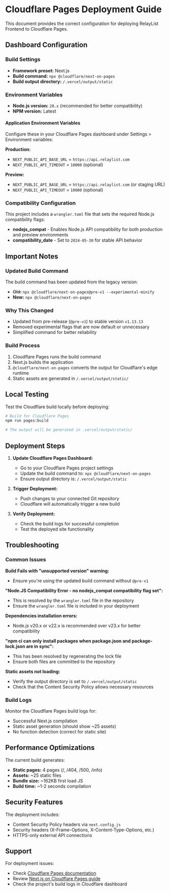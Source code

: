 # Cloudflare Pages Deployment Guide

This document provides the correct configuration for deploying RelayList Frontend to Cloudflare Pages.

## Dashboard Configuration

### Build Settings
- **Framework preset:** Next.js
- **Build command:** `npx @cloudflare/next-on-pages`
- **Build output directory:** `/.vercel/output/static`

### Environment Variables
- **Node.js version:** `20.x` (recommended for better compatibility)
- **NPM version:** Latest

#### Application Environment Variables
Configure these in your Cloudflare Pages dashboard under Settings > Environment variables:

**Production:**
- `NEXT_PUBLIC_API_BASE_URL` = `https://api.relaylist.com`
- `NEXT_PUBLIC_API_TIMEOUT` = `10000` (optional)

**Preview:**
- `NEXT_PUBLIC_API_BASE_URL` = `https://api.relaylist.com` (or staging URL)
- `NEXT_PUBLIC_API_TIMEOUT` = `10000` (optional)

### Compatibility Configuration
This project includes a `wrangler.toml` file that sets the required Node.js compatibility flags:
- **nodejs_compat** - Enables Node.js API compatibility for both production and preview environments
- **compatibility_date** - Set to `2024-05-30` for stable API behavior

## Important Notes

### Updated Build Command
The build command has been updated from the legacy version:
- ~~Old:~~ `npx @cloudflare/next-on-pages@pre-v1 --experimental-minify`
- **New:** `npx @cloudflare/next-on-pages`

### Why This Changed
- Updated from pre-release (`@pre-v1`) to stable version `v1.13.13`
- Removed experimental flags that are now default or unnecessary
- Simplified command for better reliability

### Build Process
1. Cloudflare Pages runs the build command
2. Next.js builds the application
3. `@cloudflare/next-on-pages` converts the output for Cloudflare's edge runtime
4. Static assets are generated in `/.vercel/output/static/`

## Local Testing

Test the Cloudflare build locally before deploying:

```bash
# Build for Cloudflare Pages
npm run pages:build

# The output will be generated in .vercel/output/static/
```

## Deployment Steps

1. **Update Cloudflare Pages Dashboard:**
   - Go to your Cloudflare Pages project settings
   - Update the build command to: `npx @cloudflare/next-on-pages`
   - Ensure output directory is: `/.vercel/output/static`

2. **Trigger Deployment:**
   - Push changes to your connected Git repository
   - Cloudflare will automatically trigger a new build

3. **Verify Deployment:**
   - Check the build logs for successful completion
   - Test the deployed site functionality

## Troubleshooting

### Common Issues

**Build Fails with "unsupported version" warning:**
- Ensure you're using the updated build command without `@pre-v1`

**"Node.JS Compatibility Error - no nodejs_compat compatibility flag set":**
- This is resolved by the `wrangler.toml` file in the repository
- Ensure the `wrangler.toml` file is included in your deployment

**Dependencies installation errors:**
- Node.js v20.x or v22.x is recommended over v23.x for better compatibility

**"npm ci can only install packages when package.json and package-lock.json are in sync":**
- This has been resolved by regenerating the lock file
- Ensure both files are committed to the repository

**Static assets not loading:**
- Verify the output directory is set to `/.vercel/output/static`
- Check that the Content Security Policy allows necessary resources

### Build Logs
Monitor the Cloudflare Pages build logs for:
- Successful Next.js compilation
- Static asset generation (should show ~25 assets)
- No function detection (correct for static site)

## Performance Optimizations

The current build generates:
- **Static pages:** 4 pages (/, /404, /500, /info)
- **Assets:** ~25 static files
- **Bundle size:** ~162KB first load JS
- **Build time:** ~1-2 seconds compilation

## Security Features

The deployment includes:
- Content Security Policy headers via `next.config.js`
- Security headers (X-Frame-Options, X-Content-Type-Options, etc.)
- HTTPS-only external API connections

## Support

For deployment issues:
- Check [Cloudflare Pages documentation](https://developers.cloudflare.com/pages/framework-guides/deploy-a-nextjs-site)
- Review [Next.js on Cloudflare Pages guide](https://github.com/cloudflare/next-on-pages)
- Check the project's build logs in Cloudflare dashboard
